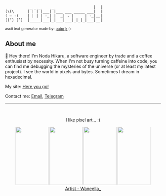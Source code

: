 ```                                      __ 
           _ _ _     _                  |  |                           
(\(\      | | | |___| |___ ___ _____ ___|  |                       
( – -)    | | | | -_| |  _| . |     | -_|__|
((‘) (’)  |_____|___|_|___|___|_|_|_|___|__|
```
<sup>ascii text generator made by: <a href="https://patorjk.com">patorjk</a> :)</sup>

<div>
    <h2>About me</h2>
    <p>👋 Hey there! I'm Noda Hikaru, a software engineer by trade and a coffee enthusiast by necessity. When I'm not busy turning caffeine into code, you can find me debugging the mysteries of the universe (or at least my latest project). 
    I see the world in pixels and bytes. Sometimes I dream in hexadecimal.</p>
    <p>My site: <a href="https://noda-portfolio.vercel.app">Here you go!</a></p>
    <p>Contact me: <a href="mailto:like365.hondai@gmail.com">Email</a>, <a href="https://telegram.me/nodahikaru">Telegram</a></p>
    <hr>
    <br>
    <div align="center">
        <p>I like pixel art... :)</p>
        <div align="top">
            <img width="106" height="188" src="https://i.pinimg.com/originals/91/35/aa/9135aa58e32746cd22419339c68f2bdd.gif">
            <img width="106" height="188" src="https://i.pinimg.com/originals/de/ae/cb/deaecb99387868f9f5acc2e113b36308.gif">
            <img width="106" height="188" src="https://i.pinimg.com/originals/71/05/83/710583faccd12475be2a922906ddd356.gif">
            <img width="106" height="188" src="https://i.pinimg.com/originals/06/aa/a6/06aaa62868d275bde9d847db72e525bf.gif">
        </div>
        <a href="https://www.waneella.com/">Artist - Waneella_</a>
</div>
